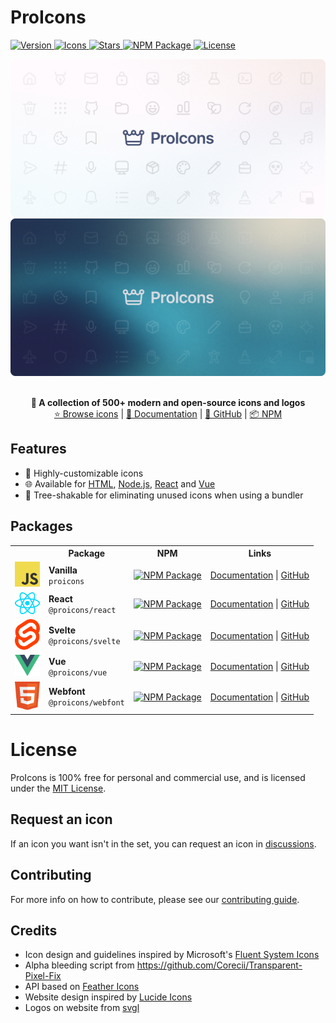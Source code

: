 # ProIcons

<p>
    <a href="https://github.com/ProCode-Software/proicons/releases">
        <img src="https://img.shields.io/github/v/release/ProCode-Software/proicons?style=for-the-badge"
            alt="Version">
    </a>
    <a href="https://github.com/ProCode-Software/proicons/releases">
        <img alt="Icons" src="https://img.shields.io/badge/dynamic/json?url=https%3A%2F%2Fraw.githubusercontent.com%2FProCode-Software%2Fproicons%2Fmain%2Ficons%2Ficons.lock.json&query=%24.icons.length&style=for-the-badge&label=Icons">
    </a>
    <a href="https://github.com/ProCode-Software/proicons">
        <img src="https://img.shields.io/github/stars/ProCode-Software/proicons?style=for-the-badge"
            alt="Stars">
    </a>
    <a href="https://www.npmjs.com/package/proicons">
        <img src="https://img.shields.io/npm/dm/proicons?label=downloads&style=for-the-badge"
            alt="NPM Package">
    </a>
    <a href="https://github.com/ProCode-Software/proicons/blob/main/LICENSE">
        <img src="https://img.shields.io/github/license/ProCode-Software/proicons?style=for-the-badge"
            alt="License">
    </a>
</p>

<img src="https://raw.githubusercontent.com/ProCode-Software/proicons/main/.github/images/github-cover_light.png#gh-light-mode-only">
<img src="https://raw.githubusercontent.com/ProCode-Software/proicons/main/.github/images/github-cover_dark.png#gh-dark-mode-only">

<p align="center">
<br>
<b>👑 A collection of 500+ modern and open-source icons and logos</b>
<br>
<a href="https://procode-software.github.io/proicons/icons">⭐ Browse icons</a> | 
<a href="https://procode-software.github.io/proicons/docs/introduction/about">📕 Documentation</a> | 
<a href="https://github.com/ProCode-Software/proicons">📁 GitHub</a> | 
<a href="https://www.npmjs.com/package/proicons">📦 NPM</a>
</p>

## Features

- 🎨 Highly-customizable icons
- 🌐 Available for [HTML](https://procode-software.github.io/proicons/docs/html-api), [Node.js](https://procode-software.github.io/proicons/docs/html-api), [React](https://procode-software.github.io/proicons/docs/react) and [Vue](https://procode-software.github.io/proicons/docs/vue)
- 🌳 Tree-shakable for eliminating unused icons when using a bundler

## Packages

<table>
    <tr>
        <th></th>
        <th>Package</th>
        <th>NPM</th>
        <th>Links</th>
    </tr>
    <tr>
        <td>
            <img src="https://raw.githubusercontent.com/ProCode-Software/proicons/refs/heads/main/site/src/public/logos/javascript.svg" width="40">
        </td>
        <td>
            <b>Vanilla</b>
            <br>
            <code>proicons</code>
        </td>
        <td>
            <a href="https://npmjs.com/package/proicons">
                <img src="https://img.shields.io/npm/dm/proicons?label=downloads&style=for-the-badge" alt="NPM Package">
            </a>
        </td>
        <td>
            <a href="https://procode-software.github.io/proicons/docs/javascript-api">Documentation</a> | 
            <a href="https://github.com/ProCode-Software/proicons/tree/main/src">GitHub</a>
        </td>
    </tr>
    <tr>
        <td>
            <img src="https://raw.githubusercontent.com/ProCode-Software/proicons/refs/heads/main/site/src/public/logos/react.svg" width="40">
        </td>
        <td>
            <b>React</b>
            <br>
            <code>@proicons/react</code>
        </td>
        <td>
            <a href="https://npmjs.com/package/@proicons/react">
                <img src="https://img.shields.io/npm/dm/@proicons/react?label=downloads&style=for-the-badge" alt="NPM Package">
            </a>
        </td>
        <td>
            <a href="https://procode-software.github.io/proicons/docs/react">Documentation</a> | 
            <a href="https://github.com/ProCode-Software/proicons/tree/main/packages/proicons-react">GitHub</a>
        </td>
    </tr>
    <tr>
        <td>
            <img src="https://raw.githubusercontent.com/ProCode-Software/proicons/refs/heads/main/site/src/public/logos/svelte.svg" width="40">
        </td>
        <td>
            <b>Svelte</b>
            <br>
            <code>@proicons/svelte</code>
        </td>
        <td>
            <a href="https://npmjs.com/package/@proicons/svelte">
                <img src="https://img.shields.io/npm/dm/@proicons/svelte?label=downloads&style=for-the-badge" alt="NPM Package">
            </a>
        </td>
        <td>
            <a href="https://procode-software.github.io/proicons/docs/svelte">Documentation</a> | 
            <a href="https://github.com/ProCode-Software/proicons/tree/main/packages/proicons-svelte">GitHub</a>
        </td>
    </tr>
    <tr>
        <td>
            <img src="https://raw.githubusercontent.com/ProCode-Software/proicons/refs/heads/main/site/src/public/logos/vue.svg" width="40">
        </td>
        <td>
            <b>Vue</b>
            <br>
            <code>@proicons/vue</code>
        </td>
        <td>
            <a href="https://npmjs.com/package/@proicons/vue">
                <img src="https://img.shields.io/npm/dm/@proicons/vue?label=downloads&style=for-the-badge" alt="NPM Package">
            </a>
        </td>
        <td>
            <a href="https://procode-software.github.io/proicons/docs/vue">Documentation</a> | 
            <a href="https://github.com/ProCode-Software/proicons/tree/main/packages/proicons-vue">GitHub</a>
        </td>
    </tr>
    <tr>
        <td>
            <img src="https://raw.githubusercontent.com/ProCode-Software/proicons/refs/heads/main/site/src/public/logos/html5.svg" width="40">
        </td>
        <td>
            <b>Webfont</b>
            <br>
            <code>@proicons/webfont</code>
        </td>
        <td>
            <a href="https://npmjs.com/package/@proicons/webfont">
                <img src="https://img.shields.io/npm/dm/@proicons/webfont?label=downloads&style=for-the-badge" alt="NPM Package">
            </a>
        </td>
        <td>
            <a href="https://procode-software.github.io/proicons/docs/webfont">Documentation</a> | 
            <a href="https://github.com/ProCode-Software/proicons/tree/main/packages/proicons-webfont">GitHub</a>
        </td>
    </tr>
</table>

# License

ProIcons is 100% free for personal and commercial use, and is licensed under the [MIT License](https://github.com/ProCode-Software/proicons?tab=MIT-1-ov-file).

## Request an icon

If an icon you want isn't in the set, you can request an icon in [discussions](https://github.com/ProCode-Software/proicons/discussions/categories/icon-requests).

## Contributing

For more info on how to contribute, please see our [contributing guide](https://github.com/ProCode-Software/proicons/blob/main/CONTRIBUTING.md).

## Credits

- Icon design and guidelines inspired by Microsoft's [Fluent System Icons](https://github.com/microsoft/fluentui-system-icons)
- Alpha bleeding script from https://github.com/Corecii/Transparent-Pixel-Fix
- API based on [Feather Icons](https://github.com/feathericons/feather)
- Website design inspired by [Lucide Icons](https://github.com/lucide-icons/lucide)
- Logos on website from [svgl](https://svgl.app)
